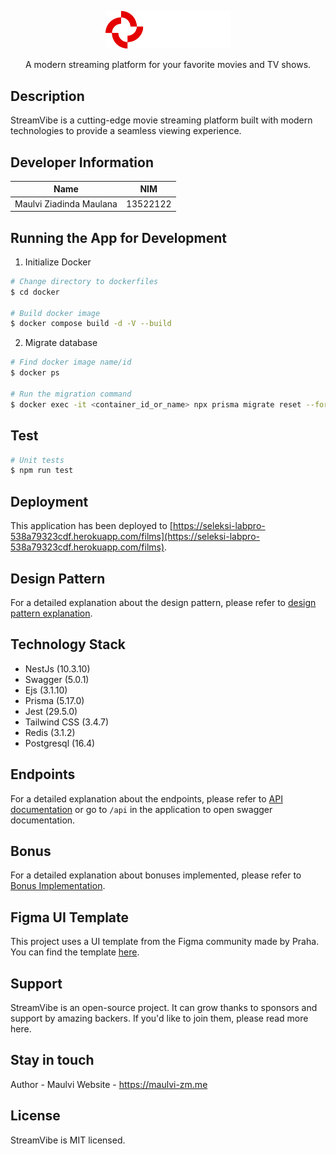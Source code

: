 <p align="center">
 <img src="./public/assets/logo.png" width="200" alt="StreamVibe Logo" />
</p>

<p align="center">A modern streaming platform for your favorite movies and TV shows.</p>

## Description

StreamVibe is a cutting-edge movie streaming platform built with modern technologies to provide a seamless viewing experience.

## Developer Information

<div align="center">

| **Name**                | **NIM**  |
| ----------------------- | -------- |
| Maulvi Ziadinda Maulana | 13522122 |

</div>

## Running the App for Development

1. Initialize Docker

```bash
# Change directory to dockerfiles
$ cd docker

# Build docker image
$ docker compose build -d -V --build
```

2. Migrate database

```bash
# Find docker image name/id
$ docker ps

# Run the migration command
$ docker exec -it <container_id_or_name> npx prisma migrate reset --force
```

## Test

```bash
# Unit tests
$ npm run test
```

## Deployment

This application has been deployed to [https://seleksi-labpro-538a79323cdf.herokuapp.com/films](https://seleksi-labpro-538a79323cdf.herokuapp.com/films).

## Design Pattern

For a detailed explanation about the design pattern, please refer to [design pattern explanation](/docs/design-pattern.md).

## Technology Stack

- NestJs (10.3.10)
- Swagger (5.0.1)
- Ejs (3.1.10)
- Prisma (5.17.0)
- Jest (29.5.0)
- Tailwind CSS (3.4.7)
- Redis (3.1.2)
- Postgresql (16.4)

## Endpoints

For a detailed explanation about the endpoints, please refer to [API documentation](/docs/endpoints.md) or go to `/api` in the application to open swagger documentation.

## Bonus

For a detailed explanation about bonuses implemented, please refer to [Bonus Implementation](/docs/bonus.md).

## Figma UI Template

This project uses a UI template from the Figma community made by Praha. You can find the template [here](https://www.figma.com/community/file/1294589591426976269/ott-dark-theme-website-ui-design-template-for-media-streaming-movies-and-tv-free-editable).

## Support

StreamVibe is an open-source project. It can grow thanks to sponsors and support by amazing backers. If you'd like to join them, please read more here.

## Stay in touch

Author - Maulvi
Website - https://maulvi-zm.me

## License

StreamVibe is MIT licensed.
